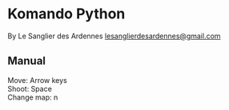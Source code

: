 Komando Python
==============

By Le Sanglier des Ardennes <lesanglierdesardennes@gmail.com>

Manual 
------

Move: Arrow keys  
Shoot: Space  
Change map: n  

